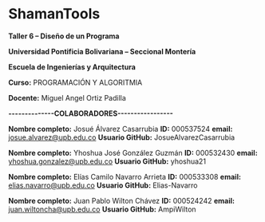 # ShamanTools

**Taller 6 – Diseño de un Programa**


**Universidad Pontificia Bolivariana – Seccional Montería**

**Escuela de Ingenierías y Arquitectura**

**Curso:** PROGRAMACIÓN Y ALGORITMIA

**Docente:** Miguel Angel Ortiz Padilla

**--------------COLABORADORES-----------------**

**Nombre completo:** Josué Álvarez Casarrubia 
**ID:** 000537524
**email:** josue.alvarez@upb.edu.co 
**Usuario GitHub:** JosueAlvarezCasarrubia


**Nombre completo:** Yhoshua José González Guzmán 
**ID:** 000532430
**email:** yhoshua.gonzalez@upb.edu.co 
**Usuario GitHub:** yhoshua21


**Nombre completo:** Elías Camilo Navarro Arrieta 
**ID:** 000533308
**email:** elias.navarro@upb.edu.co 
**Usuario GitHub:** Elias-Navarro


**Nombre completo:** Juan Pablo Wilton Chávez 
**ID:** 000524242
**email:** juan.wiltoncha@upb.edu.co 
**Usuario GitHub:** AmpiWilton

